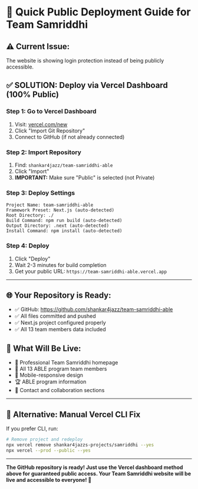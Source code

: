 # 🚀 Quick Public Deployment Guide for Team Samriddhi

## ⚠️ Current Issue: 
The website is showing login protection instead of being publicly accessible.

## ✅ **SOLUTION: Deploy via Vercel Dashboard (100% Public)**

### **Step 1: Go to Vercel Dashboard**
1. Visit: [vercel.com/new](https://vercel.com/new)
2. Click "Import Git Repository"
3. Connect to GitHub (if not already connected)

### **Step 2: Import Repository**
1. Find: `shankar4jazz/team-samriddhi-able`
2. Click "Import"
3. **IMPORTANT:** Make sure "Public" is selected (not Private)

### **Step 3: Deploy Settings**
```
Project Name: team-samriddhi-able
Framework Preset: Next.js (auto-detected)
Root Directory: ./
Build Command: npm run build (auto-detected)
Output Directory: .next (auto-detected)
Install Command: npm install (auto-detected)
```

### **Step 4: Deploy**
1. Click "Deploy"
2. Wait 2-3 minutes for build completion
3. Get your public URL: `https://team-samriddhi-able.vercel.app`

---

## 🌐 **Your Repository is Ready:**
- ✅ GitHub: https://github.com/shankar4jazz/team-samriddhi-able
- ✅ All files committed and pushed
- ✅ Next.js project configured properly
- ✅ All 13 team members data included

## 📱 **What Will Be Live:**
- 🎯 Professional Team Samriddhi homepage
- 👥 All 13 ABLE program team members
- 📱 Mobile-responsive design
- 🏆 ABLE program information
- 🤝 Contact and collaboration sections

---

## 🔧 **Alternative: Manual Vercel CLI Fix**
If you prefer CLI, run:
```bash
# Remove project and redeploy
npx vercel remove shankar4jazzs-projects/samriddhi --yes
npx vercel --prod --public --yes
```

---

**The GitHub repository is ready! Just use the Vercel dashboard method above for guaranteed public access. Your Team Samriddhi website will be live and accessible to everyone! 🎯**